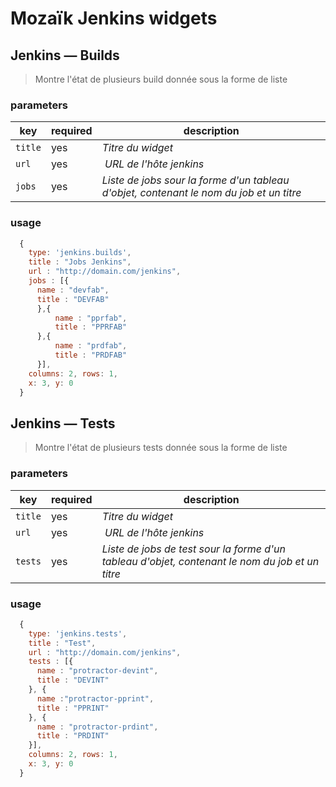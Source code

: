 # Mozaïk Jenkins widgets

## Jenkins — Builds

> Montre l'état de plusieurs build donnée sous la forme de liste

### parameters

key        | required | description
-----------|----------|----------------------------------------------------
`title`    | yes      | *Titre du widget*
`url`      | yes      | *URL de l'hôte jenkins*
`jobs`     | yes      | *Liste de jobs sour la forme d'un tableau d'objet, contenant le nom du job et un titre*

### usage

```javascript
  {
    type: 'jenkins.builds',
    title : "Jobs Jenkins",
    url : "http://domain.com/jenkins",
    jobs : [{
      name : "devfab",
      title : "DEVFAB"
      },{
          name : "pprfab",
          title : "PPRFAB"
      },{
          name : "prdfab",
          title : "PRDFAB"
      }],
    columns: 2, rows: 1,
    x: 3, y: 0
  }
```

## Jenkins — Tests

> Montre l'état de plusieurs tests donnée sous la forme de liste

### parameters

key        | required | description
-----------|----------|----------------------------------------------------
`title`    | yes      | *Titre du widget*
`url`      | yes      | *URL de l'hôte jenkins*
`tests`     | yes      | *Liste de jobs de test sour la forme d'un tableau d'objet, contenant le nom du job et un titre*

### usage

```javascript
  {
    type: 'jenkins.tests',
    title : "Test",
    url : "http://domain.com/jenkins",
    tests : [{
      name : "protractor-devint",
      title : "DEVINT"
    }, {
      name :"protractor-pprint",
      title : "PPRINT"
    }, {
      name : "protractor-prdint",
      title : "PRDINT"
    }],
    columns: 2, rows: 1,
    x: 3, y: 0
  }
```
